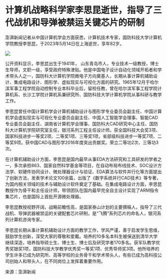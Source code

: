 # 计算机战略科学家李思昆逝世，指导了三代战机和导弹被禁运关键芯片的研制

澎湃新闻记者从中国计算机学会方面获悉，计算机技术专家，国防科技大学计算机学院教授李思昆，于2023年5月14日在上海逝世，享年82岁。

![](https://inews.gtimg.com/om_bt/OlqofgG_8RgADSzAE2JfwM2drltSRzR0n46bGIgcLV730AA/1000)

公开资料显示，李思昆出生于1941年，
山东青岛市人，专业技术一级教授，博士生导师，文职一级，享受政府特殊津贴。他是中国电子设计自动化领域开拓者和学术带头人之一，国防科大计算机学院微电子方向奠基人，长期从事计算机辅助设计、集成电路设计、图形学、虚拟现实与可视化方面的研究。1965年12月于哈尔滨军事工程学院自动控制专业本科毕业后，留校任教，曾在哈尔滨军事工程学院计算机系、长沙工学院计算机系兼研究所、国防科技大学计算机学院从事科研与教学工作。

李思昆曾任中国计算机学会计算机辅助设计与图形学专业委员会副主任、中国计算机学会虚拟现实与可视化专业委员会副主任、中国人工智能学会理事、智能CAD专业委员会副主任、湖南省计算机学会理事、国防科大CAD研究中心主任、国防科大计算机学院研究室主任，银河系列工程主任设计师。获全国科技大会奖3项、国家科技进步一等奖2项、二等奖1项、三等奖1项，省部级科技进步一等奖7项、二等奖9项。获中国CAD与图形学2016年度突出贡献奖。荣立二等功2次、三等功3次。

在计算机辅助设计方面，李思昆是国内最早从事EDA方法研究和工具研发的学者之一，多次承担863、国家自然科学基金等项目，在自动布局布线技术、SOC设计方法学、软硬件协同设计、微处理器设计与验证、EDA算法与软件并行化等方面提出了创新方法，发表学术论文100余篇，出版了《数字系统并行CAD技术》等专著，为国内相关领域的技术与辅助设计软件奠定了基础。在集成电路设计方面，李思昆教授作为骨干和主任设计师，带领团队在国内最早完全自主设计实现了ARM指令集芯片，也是国际上首批开源微处理器。

李思昆教授视野开阔，战略前瞻性高，是国家泰山计划的主要撰稿人，指导了三代战机、导弹武器被禁运的关键配套芯片研制，是“飞腾”系列芯片的命名人，银河系列计算机咨询专家。

李思昆长期从事计算机辅助设计方面的教学工作，学风严谨，善于启发学生思维，鼓励学生创新，深受大家的尊敬和爱戴。培养的10多名本科生被保送到清华大学继续深造，培养指导硕士生、博士生、博士后及研究学者170多名。获军队教学优秀奖银奖1项，国防科技大学教学优秀奖一等奖1项、优秀导师奖3项。他所培养的学生许多已成为研究所、高等学校的业务骨干和学术带头人，有些已成为高科技公司创始人和带头人，在不同岗位上发挥着重要作用。

来源：澎湃新闻

